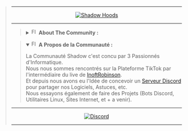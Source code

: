 <blockquote>
<hr>

<!-- DEB : Écriture Animée -->
<p align="center">
  <a href="https://github.com/Shadow-Hoods">
    <img alt="Shadow Hoods" src="https://readme-typing-svg.herokuapp.com?color=%2336BCF7&center=true&vCenter=true&lines=%F0%9F%95%B5%EF%B8%8F+SH4D0W+H00DS+%F0%9F%94%93">
  </a>
</p>
<!-- FIN : Écriture Animée -->

<hr>
  
<!-- DEB : Description Communauté English -->
<blockquote>
  <details>
    <summary>
      <img alt="Flag EN" src="https://cdn.countryflags.com/thumbs/united-kingdom/flag-button-round-250.png" height="16px" width="16px">
      <b>About The Community : </b>
    </summary>
  </details>
</blockquote>
<!-- FIN : Description Communauté English -->

<!-- DEB : Description Communauté French -->
<blockquote>
  <details open>
    <summary>
      <img alt="Flag FR" src="https://cdn.countryflags.com/thumbs/france/flag-button-round-250.png" height="16px" width="16px">
      <b>A Propos de la Communauté :</b>
    </summary>
    <p>
    La Communauté Shadow c'est concu par 3 Passionnés d'Informatique.<br>
    Nous nous sommes rencontrés sur la Plateforme TikTok par l'intermédiaire du live de <a href="https://tiktok.com/@inoftrobinson">InoftRobinson</a>.<br>
    Et depuis nous avons eu l'Idée de concevoir un <a href="">Serveur Discord</a> pour partager nos Logiciels, Astuces, etc.<br>
    Nous essayons également de faire des Projets (Bots Discord, Utilitaires Linux, Sites Internet, et + a venir).
    </p>
  </details>
</blockquote>
<!-- FIN : Description Communauté French -->
  
<hr>

<!-- DEB : Boutons -->
<p align="center">
  <a href="https://discord.gg/SkARhtEzd6">
    <img alt="Discord" src="https://img.shields.io/discord/751580453634310284?color=blue&label=DISCORD%20SERVER&style=for-the-badge">
  </a>
</p>
<!-- FIN : Boutons -->

<hr>
</blockquote>
